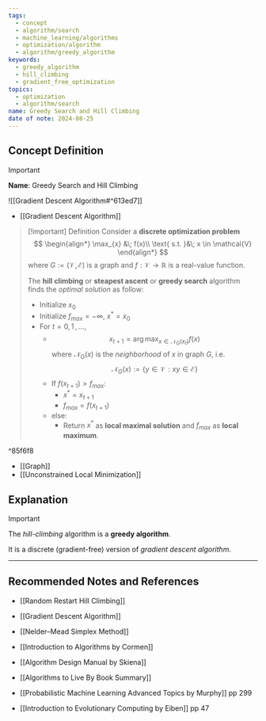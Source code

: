 ```yaml
---
tags:
  - concept
  - algorithm/search
  - machine_learning/algorithms
  - optimization/algorithm
  - algorithm/greedy_algorithm
keywords:
  - greedy_algorithm
  - hill_climbing
  - gradient_free_optimization
topics:
  - optimization
  - algorithm/search
name: Greedy Search and Hill Climbing
date of note: 2024-08-25
---
```


## Concept Definition

>[!important]
>**Name**: Greedy Search and Hill Climbing

![[Gradient Descent Algorithm#^613ed7]]

- [[Gradient Descent Algorithm]]

>[!important] Definition
>Consider a **discrete optimization problem**
>$$
>\begin{align*}
> \max_{x} &\; f(x)\\
> \text{ s.t. }&\; x \in \mathcal{V}
>\end{align*} 
>$$
>where $G := (\mathcal{V}, \mathcal{E})$ is a graph and $f: \mathcal{V} \to \mathbb{R}$ is a real-value function. 
>
>The **hill climbing** or **steapest ascent** or **greedy search** algorithm finds the *optimal solution* as follow:
>- Initialize $x_{0}$
>- Initialize $f_{max} = -\infty$, $x^{*}= x_{0}$
>- For $t=0,\,1\,{,}\ldots{,}\,$
>	- $$x_{t+1} = \arg\max_{x \in \mathcal{N}_{G}(x_{t})}f(x)$$ where $\mathcal{N}_{G}(x)$ is the *neighborhood* of $x$ in graph $G$, i.e. $$\mathcal{N}_{G}(x) := \{ y\in \mathcal{V}: xy\in \mathcal{E}  \}$$
>	- If $f(x_{t+1}) > f_{max}$:
>		- $x^{*} = x_{t+1}$
>		- $f_{max} = f(x_{t+1})$
>	- else:
>		- Return $x^{*}$ as **local maximal solution** and $f_{max}$ as **local maximum**.
>	



^85f6f8

- [[Graph]]
- [[Unconstrained Local Minimization]]

## Explanation

>[!important]
>The *hill-climbing* algorithm is a **greedy algorithm**. 
>
>It is a discrete (gradient-free) version of *gradient descent algorithm*.



-----------
##  Recommended Notes and References


- [[Random Restart Hill Climbing]]
- [[Gradient Descent Algorithm]]

- [[Nelder–Mead Simplex Method]]

- [[Introduction to Algorithms by Cormen]]
- [[Algorithm Design Manual by Skiena]]
- [[Algorithms to Live By Book Summary]]

- [[Probabilistic Machine Learning Advanced Topics by Murphy]] pp 299
- [[Introduction to Evolutionary Computing by Eiben]] pp 47